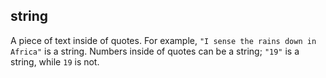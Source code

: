 
## string

A piece of text inside of quotes. For example, `"I sense the rains down in Africa"` is a string. Numbers inside of quotes can be a string; `"19"` is a string, while `19` is not.
